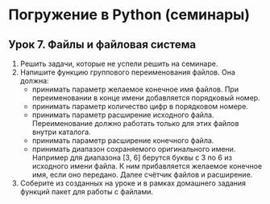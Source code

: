 # Погружение в Python (семинары)

## Урок 7. Файлы и файловая система

1. Решить задачи, которые не успели решить на семинаре.
2. Напишите функцию группового переименования файлов. Она должна:
    - принимать параметр желаемое конечное имя файлов. При переименовании в конце имени добавляется порядковый номер.
    - принимать параметр количество цифр в порядковом номере.
    - принимать параметр расширение исходного файла. Переименование должно работать только для этих файлов внутри каталога.
    - принимать параметр расширение конечного файла.
    - принимать диапазон сохраняемого оригинального имени. Например для диапазона [3, 6] берутся буквы с 3 по 6 из   исходного имени файла. К ним прибавляется желаемое конечное имя, если оно передано. Далее счётчик файлов и расширение.
3. Соберите из созданных на уроке и в рамках домашнего задания функций пакет для работы с файлами.
